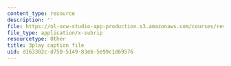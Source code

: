 ```yaml
---
content_type: resource
description: ''
file: https://ol-ocw-studio-app-production.s3.amazonaws.com/courses/res-6-012-introduction-to-probability-spring-2018/d163302cd750514983eb5e99c1d69576_BjjkSM1Dasg.vtt
file_type: application/x-subrip
resourcetype: Other
title: 3play caption file
uid: d163302c-d750-5149-83eb-5e99c1d69576
---
```

